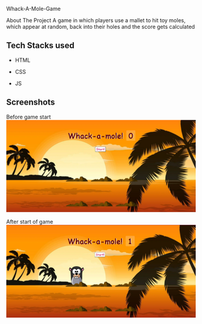 
Whack-A-Mole-Game

About The Project
A game in which players use a mallet to hit toy moles, which appear at random, back into their holes and the score gets calculated



## Tech Stacks used

- HTML

- CSS
- JS


## Screenshots

Before game start
![App Screenshot](https://github.com/Shel-2607/Screenshot/blob/master/2022-03-09%20(2).png?raw=true)


After start of game
![App Screenshot](https://github.com/Shel-2607/Screenshot/blob/master/2022-03-09%20(4).png?raw=true)



